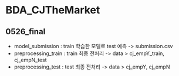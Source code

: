 # BDA_CJTheMarket

## 0526_final
- model_submission : train 학습한 모델로 test 예측 -> submission.csv
- preprocessing_train : train 최종 전처리 -> data > cj_empY_train, cj_empN_test
- preprocessing_test : test 최종 전처리 -> data > cj_empY, cj_empN
